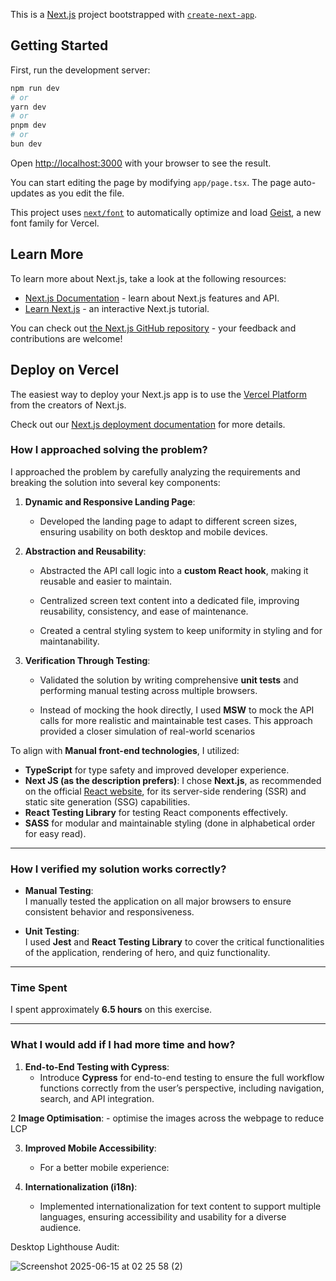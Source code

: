 This is a [Next.js](https://nextjs.org) project bootstrapped with [`create-next-app`](https://nextjs.org/docs/app/api-reference/cli/create-next-app).

## Getting Started

First, run the development server:

```bash
npm run dev
# or
yarn dev
# or
pnpm dev
# or
bun dev
```

Open [http://localhost:3000](http://localhost:3000) with your browser to see the result.

You can start editing the page by modifying `app/page.tsx`. The page auto-updates as you edit the file.

This project uses [`next/font`](https://nextjs.org/docs/app/building-your-application/optimizing/fonts) to automatically optimize and load [Geist](https://vercel.com/font), a new font family for Vercel.

## Learn More

To learn more about Next.js, take a look at the following resources:

- [Next.js Documentation](https://nextjs.org/docs) - learn about Next.js features and API.
- [Learn Next.js](https://nextjs.org/learn) - an interactive Next.js tutorial.

You can check out [the Next.js GitHub repository](https://github.com/vercel/next.js) - your feedback and contributions are welcome!

## Deploy on Vercel

The easiest way to deploy your Next.js app is to use the [Vercel Platform](https://vercel.com/new?utm_medium=default-template&filter=next.js&utm_source=create-next-app&utm_campaign=create-next-app-readme) from the creators of Next.js.

Check out our [Next.js deployment documentation](https://nextjs.org/docs/app/building-your-application/deploying) for more details.

### **How I approached solving the problem?**

I approached the problem by carefully analyzing the  requirements and breaking the solution into several key components:

1. **Dynamic and Responsive Landing Page**:  
   - Developed the landing page to adapt to different screen sizes, ensuring usability on both desktop and mobile devices.

2. **Abstraction and Reusability**:  
   - Abstracted the API call logic into a **custom React hook**, making it reusable and easier to maintain.

   - Centralized screen text content into a dedicated file, improving reusability, consistency, and ease of maintenance.

   - Created a central styling system to keep uniformity in styling and for maintanability.

3. **Verification Through Testing**:  
   - Validated the solution by writing comprehensive **unit tests** and performing manual testing across multiple browsers.

   - Instead of mocking the hook directly, I used **MSW** to mock the API calls for more realistic and maintainable test cases. This approach provided a closer simulation of real-world scenarios

To align with **Manual  front-end technologies**, I utilized:
- **TypeScript** for type safety and improved developer experience.
- **Next JS (as the description prefers)**: I chose **Next.js**, as recommended on the official [React website](https://react.dev/learn/start-a-new-react-project), for its server-side rendering (SSR) and static site generation (SSG) capabilities.
- **React Testing Library** for testing React components effectively.
- **SASS** for modular and maintainable styling (done in alphabetical order for easy read).

---

### **How I verified my solution works correctly?**

- **Manual Testing**:  
  I manually tested the application on all major browsers to ensure consistent behavior and responsiveness.

- **Unit Testing**:  
  I used **Jest** and **React Testing Library** to cover the critical functionalities of the application, rendering of hero, and quiz functionality.

---

### **Time Spent**

I spent approximately **6.5 hours** on this exercise.

---

### **What I would add if I had more time and how?**

1. **End-to-End Testing with Cypress**:  
   - Introduce **Cypress** for end-to-end testing to ensure the full workflow functions correctly from the user’s perspective, including navigation, search, and API integration.

2 **Image Optimisation**:
    - optimise the images across the webpage to reduce LCP

3. **Improved Mobile Accessibility**:  
   - For a better mobile experience:

4. **Internationalization (i18n)**:  
   - Implemented internationalization for text content to support multiple languages, ensuring accessibility and usability for a diverse audience.

Desktop Lighthouse Audit:

![Screenshot 2025-06-15 at 02 25 58 (2)](https://github.com/user-attachments/assets/91e806cd-9ca6-4992-83ea-3f2e0afbcd25)




